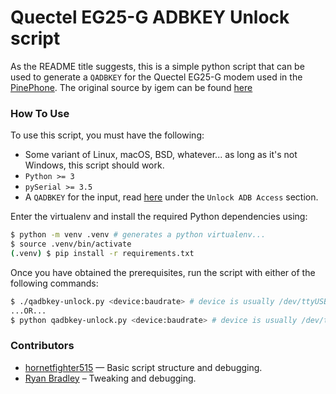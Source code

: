 # Quectel EG25-G ADBKEY Unlock script

As the README title suggests, this is a simple python script that can be used to generate a `QADBKEY` for the Quectel EG25-G modem used in the [PinePhone](https://www.pine64.org/pinephone/). The original source by igem can be found [here](https://xnux.eu/devices/feature/qadbkey-unlock.c)

### How To Use

To use this script, you must have the following:

* Some variant of Linux, macOS, BSD, whatever... as long as it's not Windows, this script should work.
* `Python >= 3`
* `pySerial >= 3.5`
* A `QADBKEY` for the input, read [here](https://xnux.eu/devices/feature/modem-pp.html) under the `Unlock ADB Access` section.

Enter the virtualenv and install the required Python dependencies using:

```sh
$ python -m venv .venv # generates a python virtualenv...
$ source .venv/bin/activate
(.venv) $ pip install -r requirements.txt
```

Once you have obtained the prerequisites, run the script with either of the following commands:

```sh
$ ./qadbkey-unlock.py <device:baudrate> # device is usually /dev/ttyUSB2 @ 115200 baud on PinePhone.
...OR...
$ python qadbkey-unlock.py <device:baudrate> # device is usually /dev/ttyUSB2 @ 115200 baud on PinePhone.
```

### Contributors

* [hornetfighter515](https://github.com/hornetfighter515) — Basic script structure and debugging.
* [Ryan Bradley](https://github.com/rbradley0) – Tweaking and debugging.
